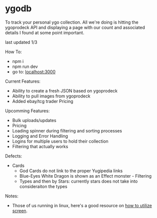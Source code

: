 # ygodb
To track your personal ygo collection. All we're doing is hitting the ygoprodeck API and displaying a page with our count and associated details I found at some point important.

last updated 1/3

How To:
- npm i
- npm run dev
- go to: [localhost:3000](http://localhost:3000/)

Current Features:
- Ability to create a fresh JSON based on ygoprodeck
- Ability to pull images from ygoprodeck
- Added ebay/tcg trader Pricing

Upcomming Features:
- Bulk uploads/updates
- Pricing
- Loading spinner during filtering and sorting processes
- Logging and Error Handling
- Logins for multiple users to hold their collection
- Filtering that actually works

Defects:
   - Cards
        - God Cards do not link to the proper Yugipedia links
        - Blue-Eyes White Dragon is shown as an Effect monster
    - Filtering
        - Types and then by Stars: currently stars does not take into consideraiton the types

Notes:

- Those of us running in linux, here's a good resource on [how to utilize screen](https://stackoverflow.com/questions/24706815/how-do-i-pass-a-command-to-a-screen-session).